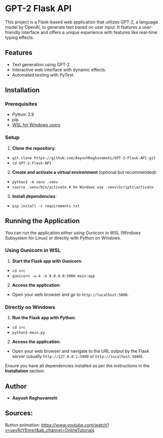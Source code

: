 # GPT-2 Flask API

This project is a Flask-based web application that utilizes GPT-2, a language model by OpenAI, to generate text based on user input. It features a user-friendly interface and offers a unique experience with features like real-time typing effects.

## Features

- Text generation using GPT-2.
- Interactive web interface with dynamic effects.
- Automated testing with PyTest.

## Installation

### Prerequisites

- Python 3.9
- pip
- [WSL for Windows users](https://docs.microsoft.com/en-us/windows/wsl/install)

### Setup

1. **Clone the repository**:

- ```git clone https://github.com/AayushRaghuvamshi/GPT-2-Flask-API.git```
- ```cd GPT-2-Flask-API```

2. **Create and activate a virtual environment** (optional but recommended):

- ```python3 -m venv .venv```
- ```source .venv/bin/activate # On Windows use .venv\Scripts\activate```

3. **Install dependencies**:

- ```pip install -r requirements.txt```

## Running the Application

You can run the application either using Gunicorn in WSL (Windows Subsystem for Linux) or directly with Python on Windows.

### Using Gunicorn in WSL

1. **Start the Flask app with Gunicorn**:

- ```cd src```
- ```gunicorn -w 4 -b 0.0.0.0:5000 main:app```

2. **Access the application**:

- Open your web browser and go to `http://localhost:5000`.

### Directly on Windows

1. **Run the Flask app with Python**:

- ```cd src```
- ```python3 main.py```

2. **Access the application**:

- Open your web browser and navigate to the URL output by the Flask server (usually `http://127.0.0.1:5000` or `http://localhost:5000`).

Ensure you have all dependencies installed as per the instructions in the **Installation** section.

## Author

- **Aayush Raghuvamshi**

## Sources:

Button animation: https://www.youtube.com/watch?v=ueyRcYEmsrI&ab_channel=OnlineTutorials
